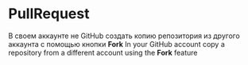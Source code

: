 # PullRequest
В своем аккаунте не GitHub создать копию репозитория из другого аккаунта с помощью кнопки **Fork**
In your GitHub account copy a repository from a different account using the **Fork** feature